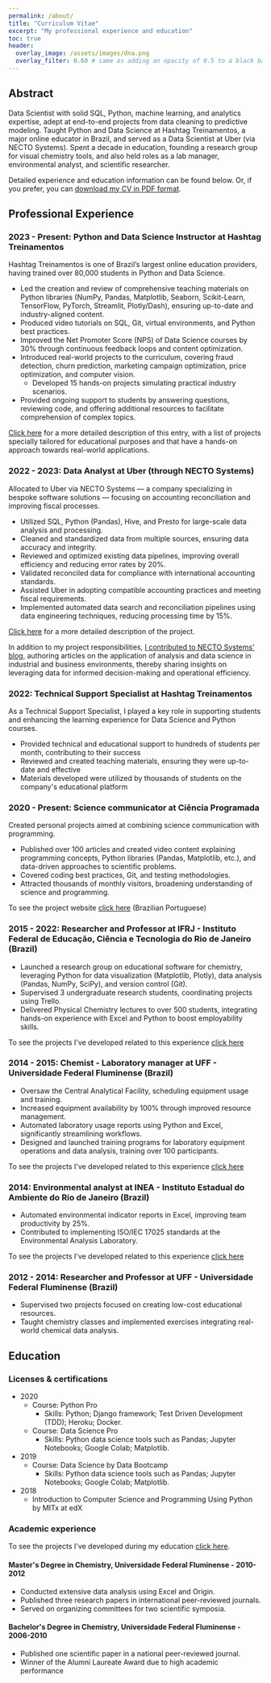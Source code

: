 ```yaml
---
permalink: /about/
title: "Curriculum Vitae"
excerpt: "My professional experience and education"
toc: true
header:
  overlay_image: /assets/images/dna.png
  overlay_filter: 0.60 # same as adding an opacity of 0.5 to a black background
---
```


## Abstract 

Data Scientist with solid SQL, Python, machine learning, and analytics expertise, adept
at end-to-end projects from data cleaning to predictive modeling. Taught Python and Data
Science at Hashtag Treinamentos, a major online educator in Brazil, and served as a Data
Scientist at Uber (via NECTO Systems). Spent a decade in education, founding a research
group for visual chemistry tools, and also held roles as a lab manager, environmental
analyst, and scientific researcher.

Detailed experience and education information can be found below. Or, if you prefer, you
can [download my CV in PDF format](/assets/files/cv_eng_Francisco_Bustamante.pdf).

## Professional Experience

### 2023 - Present: Python and Data Science Instructor at Hashtag Treinamentos

Hashtag Treinamentos is one of Brazil’s largest online education providers, having
trained over 80,000 students in Python and Data Science.
- Led the creation and review of comprehensive teaching materials on Python libraries
(NumPy, Pandas, Matplotlib, Seaborn, Scikit-Learn, TensorFlow, PyTorch, Streamlit,
Plotly/Dash), ensuring up-to-date and industry-aligned content.
- Produced video tutorials on SQL, Git, virtual environments, and Python best practices.
- Improved the Net Promoter Score (NPS) of Data Science courses by 30% through
continuous feedback loops and content optimization.
- Introduced real-world projects to the curriculum, covering fraud detection, churn
prediction, marketing campaign optimization, price optimization, and computer vision.
  - Developed 15 hands-on projects simulating practical industry scenarios.
- Provided ongoing support to students by answering questions, reviewing code, and
offering additional resources to facilitate comprehension of complex topics.

[Click here](/portfolio/2023-hashtag_treinamentos) for a more detailed description of
this entry, with a list of projects specially tailored for educational purposes and
that have a hands-on approach towards real-world applications.

### 2022 - 2023: Data Analyst at Uber (through NECTO Systems)

Allocated to Uber via NECTO Systems — a company specializing in bespoke
software solutions — focusing on accounting reconciliation and improving fiscal
processes.
- Utilized SQL, Python (Pandas), Hive, and Presto for large-scale data analysis and
processing.
- Cleaned and standardized data from multiple sources, ensuring data accuracy and
integrity.
- Reviewed and optimized existing data pipelines, improving overall efficiency and
reducing error rates by 20%.
- Validated reconciled data for compliance with international accounting standards.
- Assisted Uber in adopting compatible accounting practices and meeting fiscal
requirements.
- Implemented automated data search and reconciliation pipelines using data engineering
techniques, reducing processing time by 15%.

[Click here](/portfolio/2023-accounting_reconcilliation_uber) for a more detailed
description of the project.

In addition to my project responsibilities, [I contributed to NECTO Systems'
blog](/portfolio/2023-content-writer), authoring articles on the application of
analysis and data science in industrial and business environments, thereby sharing
insights on leveraging data for informed decision-making and operational efficiency.

### 2022: Technical Support Specialist at Hashtag Treinamentos

As a Technical Support Specialist, I played a key role in supporting students and
enhancing the learning experience for Data Science and Python courses.

- Provided technical and educational support to hundreds of students per month,
contributing to their success
- Reviewed and created teaching materials, ensuring they were up-to-date and effective
- Materials developed were utilized by thousands of students on the company's
educational platform

<!-- [Click here](/portfolio/2022-hashtag_treinamentos) for a more detailed description of
the project. -->


### 2020 - Present: Science communicator at Ciência Programada

Created personal projects aimed at combining science communication with programming.
- Published over 100 articles and created video content explaining programming concepts,
Python libraries (Pandas, Matplotlib, etc.), and data-driven approaches to scientific
problems.
- Covered coding best practices, Git, and testing methodologies.
- Attracted thousands of monthly visitors, broadening understanding of science and
programming.

To see the project website [click
here](https://cienciaprogramada.com.br/) (Brazilian Portuguese)

### 2015 - 2022: Researcher and Professor at IFRJ - Instituto Federal de Educação, Ciência e Tecnologia do Rio de Janeiro (Brazil)

- Launched a research group on educational software for chemistry, leveraging Python for
data visualization (Matplotlib, Plotly), data analysis (Pandas, NumPy, SciPy), and
version control (Git).
- Supervised 3 undergraduate research students, coordinating projects using Trello.
- Delivered Physical Chemistry lectures to over 500 students, integrating hands-on
experience with Excel and Python to boost employability skills.

To see the projects I've developed related to this experience [click
here](/portfolio/2015-professor_ifrj)

### 2014 - 2015: Chemist - Laboratory manager at UFF - Universidade Federal Fluminense  (Brazil)

- Oversaw the Central Analytical Facility, scheduling equipment usage and training.
- Increased equipment availability by 100% through improved resource management.
- Automated laboratory usage reports using Python and Excel, significantly streamlining
workflows.
- Designed and launched training programs for laboratory equipment operations and data
analysis, training over 100 participants.

To see the projects I've developed related to this experience [click
here](/portfolio/2014-2015-quimico_uff)

### 2014: Environmental analyst at INEA - Instituto Estadual do Ambiente do Rio de Janeiro  (Brazil)

- Automated environmental indicator reports in Excel, improving team productivity by
25%.
- Contributed to implementing ISO/IEC 17025 standards at the Environmental Analysis
Laboratory.

To see the projects I've developed related to this experience [click
here](/portfolio/2014-2014-inea)

### 2012 - 2014: Researcher and Professor at UFF - Universidade Federal Fluminense  (Brazil)

- Supervised two projects focused on creating low-cost educational resources.
- Taught chemistry classes and implemented exercises integrating real-world chemical
data analysis.

## Education

### Licenses & certifications

- 2020
  - Course: Python Pro
    - Skills: Python; Django framework; Test Driven Development (TDD); 
    Heroku; Docker.
  - Course: Data Science Pro
    - Skills: Python data science tools such as Pandas; Jupyter Notebooks;
    Google Colab; Matplotlib.
- 2019
  - Course: Data Science by Data Bootcamp
    - Skills: Python data science tools such as Pandas; Jupyter Notebooks;
    Google Colab; Matplotlib.
- 2018
  - Introduction to Computer Science and Programming Using Python by MITx at edX

### Academic experience

To see the projects I've developed during my education [click
here](/portfolio/2008-2013-pesquisa).

#### Master's Degree in Chemistry, Universidade Federal Fluminense - 2010-2012

- Conducted extensive data analysis using Excel and Origin.
- Published three research papers in international peer-reviewed journals.
- Served on organizing committees for two scientific symposia.

#### Bachelor's Degree in Chemistry, Universidade Federal Fluminense - 2006-2010

- Published one scientific paper in a national peer-reviewed journal.
- Winner of the Alumni Laureate Award due to high academic performance 
